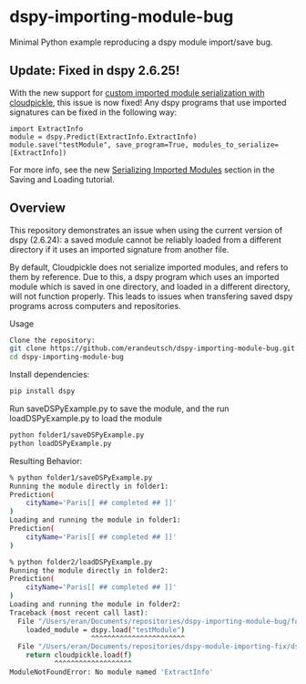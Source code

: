 # dspy-importing-module-bug

Minimal Python example reproducing a dspy module import/save bug.

## Update: Fixed in dspy 2.6.25!

With the new support for [custom imported module serialization with cloudpickle](https://github.com/stanfordnlp/dspy/pull/8286), this issue is now fixed! Any dspy programs that use imported signatures can be fixed in the following way:
```
import ExtractInfo
module = dspy.Predict(ExtractInfo.ExtractInfo)
module.save("testModule", save_program=True, modules_to_serialize=[ExtractInfo])
```

For more info, see the new [Serializing Imported Modules](https://dspy.ai/tutorials/saving/#:~:text=modules_to_serialize) section in the Saving and Loading tutorial.


## Overview

This repository demonstrates an issue when using the current version of dspy (2.6.24): a saved module cannot be reliably loaded from a different directory if it uses an imported signature from another file. 

By default, Cloudpickle does not serialize imported modules, and refers to them by reference. Due to this, a dspy program which uses an imported module which is saved in one directory, and loaded in a different directory, will not function properly. This leads to issues when transfering saved dspy programs across computers and repositories.


Usage
```bash
Clone the repository:
git clone https://github.com/erandeutsch/dspy-importing-module-bug.git
cd dspy-importing-module-bug
```

Install dependencies:
```bash
pip install dspy
```

Run saveDSPyExample.py to save the module, and the run loadDSPyExample.py to load the module

```bash
python folder1/saveDSPyExample.py
python loadDSPyExample.py
```

Resulting Behavior:
```bash
% python folder1/saveDSPyExample.py
Running the module directly in folder1:
Prediction(
    cityName='Paris[[ ## completed ## ]]'
)
Loading and running the module in folder1:
Prediction(
    cityName='Paris[[ ## completed ## ]]'
)

% python folder2/loadDSPyExample.py
Running the module directly in folder2:
Prediction(
    cityName='Paris[[ ## completed ## ]]'
)
Loading and running the module in folder2:
Traceback (most recent call last):
  File "/Users/eran/Documents/repositories/dspy-importing-module-bug/folder2/loadDSPyExample.py", line 17, in <module>
    loaded_module = dspy.load("testModule")
                    ^^^^^^^^^^^^^^^^^^^^^^^
  File "/Users/eran/Documents/repositories/dspy-module-importing-fix/dspy/utils/saving.py", line 53, in load
    return cloudpickle.load(f)
           ^^^^^^^^^^^^^^^^^^^
ModuleNotFoundError: No module named 'ExtractInfo'
```


